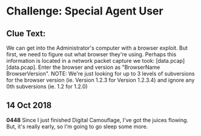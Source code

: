 # Challenge: Special Agent User
## Clue Text:
We can get into the Administrator's computer with a browser exploit. But first, we need to figure out what browser they're using.  Perhaps this information is located in a network packet capture we took: [data.pcap][data.pcap]. Enter the browser and version as "BrowserName BrowserVersion". NOTE: We're just looking for up to 3 levels of subversions for the browser version (ie. Version 1.2.3 for Version 1.2.3.4) and ignore any 0th subversions (ie. 1.2 for 1.2.0)

## 14 Oct 2018
**0448** Since I just finished Digital Camouflage, I've got the juices flowing.  But, it's really early, so I'm going to go sleep some more.
